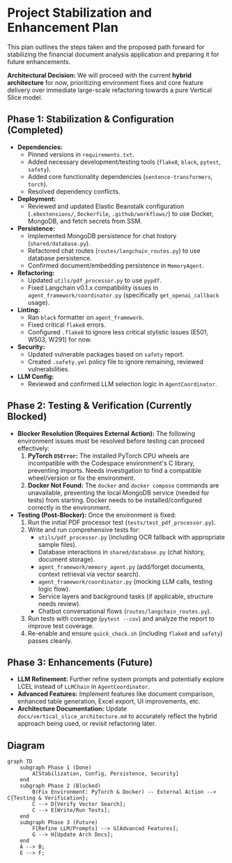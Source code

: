 # Project Stabilization and Enhancement Plan

This plan outlines the steps taken and the proposed path forward for stabilizing the financial document analysis application and preparing it for future enhancements.

**Architectural Decision:** We will proceed with the current **hybrid architecture** for now, prioritizing environment fixes and core feature delivery over immediate large-scale refactoring towards a pure Vertical Slice model.

## Phase 1: Stabilization & Configuration (Completed)

*   **Dependencies:**
    *   Pinned versions in `requirements.txt`.
    *   Added necessary development/testing tools (`flake8`, `black`, `pytest`, `safety`).
    *   Added core functionality dependencies (`sentence-transformers`, `torch`).
    *   Resolved dependency conflicts.
*   **Deployment:**
    *   Reviewed and updated Elastic Beanstalk configuration (`.ebextensions/`, `Dockerfile`, `.github/workflows/`) to use Docker, MongoDB, and fetch secrets from SSM.
*   **Persistence:**
    *   Implemented MongoDB persistence for chat history (`shared/database.py`).
    *   Refactored chat routes (`routes/langchain_routes.py`) to use database persistence.
    *   Confirmed document/embedding persistence in `MemoryAgent`.
*   **Refactoring:**
    *   Updated `utils/pdf_processor.py` to use `pypdf`.
    *   Fixed Langchain v0.1.x compatibility issues in `agent_framework/coordinator.py` (specifically `get_openai_callback` usage).
*   **Linting:**
    *   Ran `black` formatter on `agent_framework`.
    *   Fixed critical `flake8` errors.
    *   Configured `.flake8` to ignore less critical stylistic issues (E501, W503, W291) for now.
*   **Security:**
    *   Updated vulnerable packages based on `safety` report.
    *   Created `.safety.yml` policy file to ignore remaining, reviewed vulnerabilities.
*   **LLM Config:**
    *   Reviewed and confirmed LLM selection logic in `AgentCoordinator`.

## Phase 2: Testing & Verification (Currently Blocked)

*   **Blocker Resolution (Requires External Action):** The following environment issues must be resolved before testing can proceed effectively:
    1.  **PyTorch `OSError`:** The installed PyTorch CPU wheels are incompatible with the Codespace environment's C library, preventing imports. Needs investigation to find a compatible wheel/version or fix the environment.
    2.  **Docker Not Found:** The `docker` and `docker compose` commands are unavailable, preventing the local MongoDB service (needed for tests) from starting. Docker needs to be installed/configured correctly in the environment.
*   **Testing (Post-Blocker):** Once the environment is fixed:
    1.  Run the initial PDF processor test (`tests/test_pdf_processor.py`).
    2.  Write and run comprehensive tests for:
        *   `utils/pdf_processor.py` (including OCR fallback with appropriate sample files).
        *   Database interactions in `shared/database.py` (chat history, document storage).
        *   `agent_framework/memory_agent.py` (add/forget documents, context retrieval via vector search).
        *   `agent_framework/coordinator.py` (mocking LLM calls, testing logic flow).
        *   Service layers and background tasks (if applicable, structure needs review).
        *   Chatbot conversational flows (`routes/langchain_routes.py`).
    3.  Run tests with coverage (`pytest --cov`) and analyze the report to improve test coverage.
    4.  Re-enable and ensure `quick_check.sh` (including `flake8` and `safety`) passes cleanly.

## Phase 3: Enhancements (Future)

*   **LLM Refinement:** Further refine system prompts and potentially explore LCEL instead of `LLMChain` in `AgentCoordinator`.
*   **Advanced Features:** Implement features like document comparison, enhanced table generation, Excel export, UI improvements, etc.
*   **Architecture Documentation:** Update `docs/vertical_slice_architecture.md` to accurately reflect the hybrid approach being used, or revisit refactoring later.

## Diagram

```mermaid
graph TD
    subgraph Phase 1 (Done)
        A[Stabilization, Config, Persistence, Security]
    end
    subgraph Phase 2 (Blocked)
        B(Fix Environment: PyTorch & Docker) -- External Action --> C{Testing & Verification};
        C --> D[Verify Vector Search];
        C --> E[Write/Run Tests];
    end
    subgraph Phase 3 (Future)
        F[Refine LLM/Prompts] --> G[Advanced Features];
        G --> H[Update Arch Docs];
    end
    A --> B;
    E --> F;